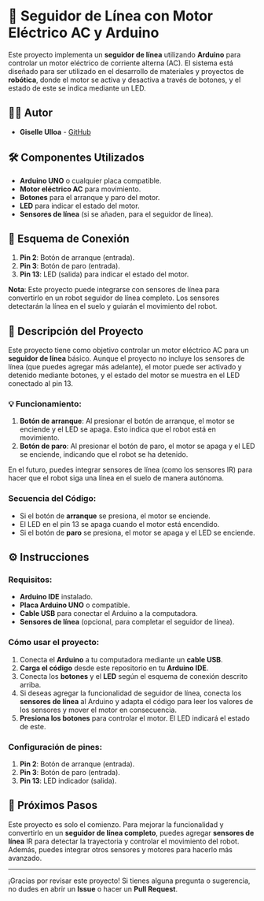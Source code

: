 # 🤖 Seguidor de Línea con Motor Eléctrico AC y Arduino

Este proyecto implementa un **seguidor de línea** utilizando **Arduino** para controlar un motor eléctrico de corriente alterna (AC). El sistema está diseñado para ser utilizado en el desarrollo de materiales y proyectos de **robótica**, donde el motor se activa y desactiva a través de botones, y el estado de este se indica mediante un LED. 

## 🧑‍💻 Autor
- **Giselle Ulloa** - [GitHub](https://github.com/GiselleUlloa)

## 🛠 Componentes Utilizados

- **Arduino UNO** o cualquier placa compatible.
- **Motor eléctrico AC** para movimiento.
- **Botones** para el arranque y paro del motor.
- **LED** para indicar el estado del motor.
- **Sensores de línea** (si se añaden, para el seguidor de línea).

## 🔌 Esquema de Conexión

1. **Pin 2**: Botón de arranque (entrada).
2. **Pin 3**: Botón de paro (entrada).
3. **Pin 13**: LED (salida) para indicar el estado del motor.

**Nota**: Este proyecto puede integrarse con sensores de línea para convertirlo en un robot seguidor de línea completo. Los sensores detectarán la línea en el suelo y guiarán el movimiento del robot.

## 📜 Descripción del Proyecto

Este proyecto tiene como objetivo controlar un motor eléctrico AC para un **seguidor de línea** básico. Aunque el proyecto no incluye los sensores de línea (que puedes agregar más adelante), el motor puede ser activado y detenido mediante botones, y el estado del motor se muestra en el LED conectado al pin 13.

### 💡 Funcionamiento:

1. **Botón de arranque**: Al presionar el botón de arranque, el motor se enciende y el LED se apaga. Esto indica que el robot está en movimiento.
2. **Botón de paro**: Al presionar el botón de paro, el motor se apaga y el LED se enciende, indicando que el robot se ha detenido.

En el futuro, puedes integrar sensores de línea (como los sensores IR) para hacer que el robot siga una línea en el suelo de manera autónoma.

### **Secuencia del Código:**
- Si el botón de **arranque** se presiona, el motor se enciende.
- El LED en el pin 13 se apaga cuando el motor está encendido.
- Si el botón de **paro** se presiona, el motor se apaga y el LED se enciende.

## ⚙️ Instrucciones

### Requisitos:

- **Arduino IDE** instalado.
- **Placa Arduino UNO** o compatible.
- **Cable USB** para conectar el Arduino a la computadora.
- **Sensores de línea** (opcional, para completar el seguidor de línea).

### Cómo usar el proyecto:

1. Conecta el **Arduino** a tu computadora mediante un **cable USB**.
2. **Carga el código** desde este repositorio en tu **Arduino IDE**.
3. Conecta los **botones** y el **LED** según el esquema de conexión descrito arriba.
4. Si deseas agregar la funcionalidad de seguidor de línea, conecta los **sensores de línea** al Arduino y adapta el código para leer los valores de los sensores y mover el motor en consecuencia.
5. **Presiona los botones** para controlar el motor. El LED indicará el estado de este.

### Configuración de pines:

1. **Pin 2**: Botón de arranque (entrada).
2. **Pin 3**: Botón de paro (entrada).
3. **Pin 13**: LED indicador (salida).

## 🚀 Próximos Pasos

Este proyecto es solo el comienzo. Para mejorar la funcionalidad y convertirlo en un **seguidor de línea completo**, puedes agregar **sensores de línea** IR para detectar la trayectoria y controlar el movimiento del robot. Además, puedes integrar otros sensores y motores para hacerlo más avanzado.

---

¡Gracias por revisar este proyecto! Si tienes alguna pregunta o sugerencia, no dudes en abrir un **Issue** o hacer un **Pull Request**.
